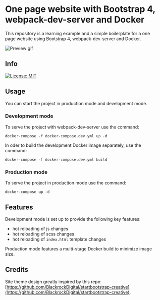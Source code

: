 # One page website with Bootstrap 4, webpack-dev-server and Docker

This repository is a learning example and a simple boilerplate for a one page website using Bootstrap 4, webpack-dev-server and Docker.

![Preview gif](https://user-images.githubusercontent.com/3372330/42955392-ea16ff3e-8b7d-11e8-9158-959455231911.gif)

## Info

[![License: MIT](https://img.shields.io/badge/License-MIT-yellow.svg)](https://opensource.org/licenses/MIT)


## Usage

You can start the project in production mode and development mode.

### Development mode

To serve the project with webpack-dev-server use the command:

```shell
docker-compose -f docker-compose.dev.yml up -d
```

In oder to build the development Docker image separately, use the command:

```shell
docker-compose -f docker-compose.dev.yml build
```

### Production mode

To serve the project in production mode use the command:

```shell
docker-compose up -d
```

## Features

Development mode is set up to provide the following key features:

- hot reloading of js changes
- hot reloading of scss changes
- hot reloading of `index.html` template changes

Production mode features a multi-stage Docker build to minimize image size.

## Credits

Site theme design greatly inspired by this repo: [https://github.com/BlackrockDigital/startbootstrap-creative](https://github.com/BlackrockDigital/startbootstrap-creative).